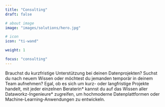 ```yaml
---
title: "Consulting"
draft: false

# about image
image: "images/solutions/hero.jpg"

# icon
icon: "ti-wand"

weight: 1

focus: "consulting"
---
```


Brauchst du kurzfristige Unterstützung bei deinen Datenprojekten? Suchst du nach neuem Wissen oder möchtest du jemanden temporär in deinem Team aufnehmen? Egal, ob es sich um kurz- oder langfristige Projekte handelt, mit jeder einzelnen Beraterin* kannst du auf das Wissen aller Dataworkz-Ingenieure* zugreifen, um hochmoderne Datenplattformen oder Machine-Learning-Anwendungen zu entwickeln.
